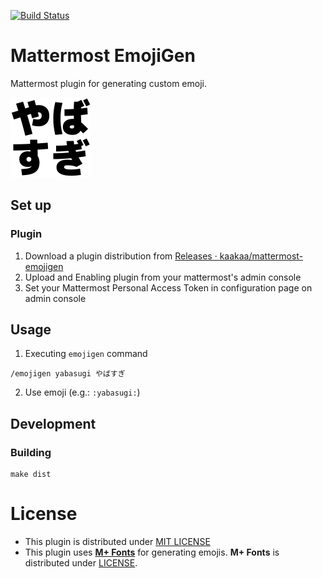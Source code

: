 [![Build Status](https://travis-ci.org/kaakaa/mattermost-emojigen.svg?branch=master)](https://travis-ci.org/kaakaa/mattermost-emojigen)

# Mattermost EmojiGen

Mattermost plugin for generating custom emoji.

![sample](./emoji_sample.png)

## Set up

### Plugin
1. Download a plugin distribution from [Releases · kaakaa/mattermost\-emojigen](https://github.com/kaakaa/mattermost-emojigen/releases)
2. Upload and Enabling plugin from your mattermost's admin console
3. Set your Mattermost Personal Access Token in configuration page on admin console

## Usage

1. Executing `emojigen` command
```
/emojigen yabasugi やばすぎ
```
2. Use emoji (e.g.: `:yabasugi:`)

## Development

### Building

```
make dist
```

# License

* This plugin is distributed under [MIT LICENSE](LICENSE)
* This plugin uses [**M+ Fonts**](https://mplus-fonts.osdn.jp/) for generating emojis. **M+ Fonts** is distributed under [LICENSE](./assets/ttf/mplus/LICENSE_E).